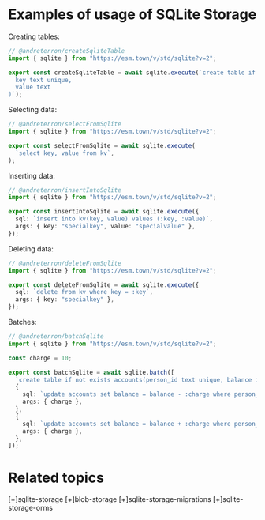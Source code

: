 # Examples of usage of SQLite Storage

Creating tables:
```ts
// @andreterron/createSqliteTable
import { sqlite } from "https://esm.town/v/std/sqlite?v=2";

export const createSqliteTable = await sqlite.execute(`create table if not exists kv(
  key text unique, 
  value text
)`);
```

Selecting data:
```ts
// @andreterron/selectFromSqlite
import { sqlite } from "https://esm.town/v/std/sqlite?v=2";

export const selectFromSqlite = await sqlite.execute(
  `select key, value from kv`,
);
```

Inserting data:
```ts
// @andreterron/insertIntoSqlite
import { sqlite } from "https://esm.town/v/std/sqlite?v=2";

export const insertIntoSqlite = await sqlite.execute({
  sql: `insert into kv(key, value) values (:key, :value)`,
  args: { key: "specialkey", value: "specialvalue" },
});
```

Deleting data:
```ts
// @andreterron/deleteFromSqlite
import { sqlite } from "https://esm.town/v/std/sqlite?v=2";

export const deleteFromSqlite = await sqlite.execute({
  sql: `delete from kv where key = :key`,
  args: { key: "specialkey" },
});
```

Batches:
```ts
// @andreterron/batchSqlite
import { sqlite } from "https://esm.town/v/std/sqlite?v=2";

const charge = 10;

export const batchSqlite = await sqlite.batch([
  `create table if not exists accounts(person_id text unique, balance integer)`,
  {
    sql: `update accounts set balance = balance - :charge where person_id = 'Bob'`,
    args: { charge },
  },
  {
    sql: `update accounts set balance = balance + :charge where person_id = 'Alice'`,
    args: { charge },
  },
]);
```

# Related topics

[+]sqlite-storage
[+]blob-storage
[+]sqlite-storage-migrations
[+]sqlite-storage-orms